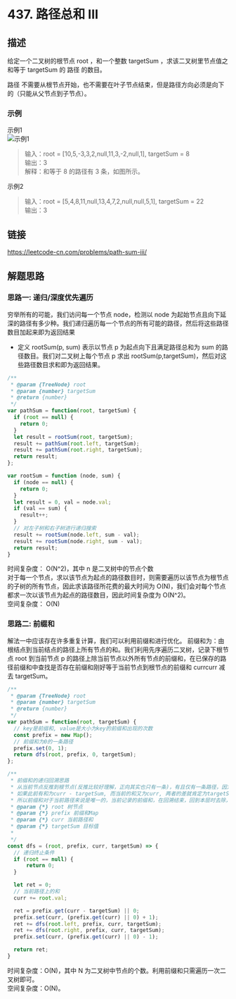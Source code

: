 # 437. 路径总和 III
## 描述
给定一个二叉树的根节点 root ，和一个整数 targetSum ，求该二叉树里节点值之和等于 targetSum 的 路径 的数目。     

路径 不需要从根节点开始，也不需要在叶子节点结束，但是路径方向必须是向下的（只能从父节点到子节点）。               

### 示例
示例1   
![示例1](https://assets.leetcode.com/uploads/2021/04/09/pathsum3-1-tree.jpg)
> 输入：root = [10,5,-3,3,2,null,11,3,-2,null,1], targetSum = 8               
> 输出：3   
> 解释：和等于 8 的路径有 3 条，如图所示。                   

示例2    
> 输入：root = [5,4,8,11,null,13,4,7,2,null,null,5,1], targetSum = 22   
> 输出：3                 
 
## 链接
https://leetcode-cn.com/problems/path-sum-iii/              

## 解题思路   
### 思路一: 递归/深度优先遍历             
穷举所有的可能，我们访问每一个节点  node，检测以  node 为起始节点且向下延深的路径有多少种。我们递归遍历每一个节点的所有可能的路径，然后将这些路径数目加起来即为返回结果   
- 定义 rootSum(p, sum) 表示以节点 p 为起点向下且满足路径总和为 sum 的路径数目。我们对二叉树上每个节点 p 求出 rootSum(p,targetSum)，然后对这些路径数目求和即为返回结果。 
   
```javascript
/**
 * @param {TreeNode} root
 * @param {number} targetSum
 * @return {number}
 */
var pathSum = function(root, targetSum) {
  if (root == null) {
    return 0;
  }
  let result = rootSum(root, targetSum);
  result += pathSum(root.left, targetSum);
  result += pathSum(root.right, targetSum);
  return result;
};

var rootSum = function (node, sum) {
  if (node == null) {
    return 0;
  }
  let result = 0, val = node.val;
  if (val == sum) {
    result++;
  }
  // 对左子树和右子树进行递归搜索
  result += rootSum(node.left, sum - val);
  result += rootSum(node.right, sum - val);
  return result;
}
```
时间复杂度： O(N^2)，其中 n 是二叉树中的节点个数   
对于每一个节点，求以该节点为起点的路径数目时，则需要遍历以该节点为根节点的子树的所有节点，因此求该路径所花费的最大时间为 O(N)，我们会对每个节点都求一次以该节点为起点的路径数目，因此时间复杂度为 O(N^2)。        
空间复杂度： O(N)   


### 思路二: 前缀和
解法一中应该存在许多重复计算，我们可以利用前缀和进行优化。 前缀和为：由根结点到当前结点的路径上所有节点的和。我们利用先序遍历二叉树，记录下根节点 root 到当前节点 p 的路径上除当前节点以外所有节点的前缀和，在已保存的路径前缀和中查找是否存在前缀和刚好等于当前节点到根节点的前缀和 currcurr 减去 targetSum。 
```js
/**
 * @param {TreeNode} root
 * @param {number} targetSum
 * @return {number}
 */
var pathSum = function(root, targetSum) {
  // key是前缀和, value是大小为key的前缀和出现的次数
  const prefix = new Map();
  // 前缀和为0的一条路径
  prefix.set(0, 1);
  return dfs(root, prefix, 0, targetSum);
};

/**
 * 前缀和的递归回溯思路
 * 从当前节点反推到根节点(反推比较好理解，正向其实也只有一条)，有且仅有一条路径，因为这是一棵树
 * 如果此前有和为curr - targetSum, 而当前的和又为curr, 两者的差就肯定为targetSum了
 * 所以前缀和对于当前路径来说是唯一的，当前记录的前缀和，在回溯结束，回到本层时去除，保证其不影响其他分支的结果
 * @param {*} root 树节点
 * @param {*} prefix 前缀和Map
 * @param {*} curr 当前路径和
 * @param {*} targetSum 目标值
 * 
 */
const dfs = (root, prefix, curr, targetSum) => {
  // 递归终止条件
  if (root == null) {
      return 0;
  }

  let ret = 0;
  // 当前路径上的和
  curr += root.val;

  ret = prefix.get(curr - targetSum) || 0;
  prefix.set(curr, (prefix.get(curr) || 0) + 1);
  ret += dfs(root.left, prefix, curr, targetSum);
  ret += dfs(root.right, prefix, curr, targetSum);
  prefix.set(curr, (prefix.get(curr) || 0) - 1);

  return ret;
}

```

时间复杂度：O(N)，其中 N 为二叉树中节点的个数。利用前缀和只需遍历一次二叉树即可。   
空间复杂度：O(N)。  